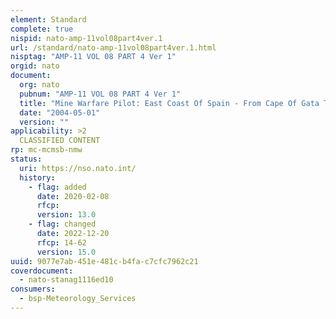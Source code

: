 ```yaml
---
element: Standard
complete: true
nispid: nato-amp-11vol08part4ver.1
url: /standard/nato-amp-11vol08part4ver.1.html
nisptag: "AMP-11 VOL 08 PART 4 Ver 1"
orgid: nato
document:
  org: nato
  pubnum: "AMP-11 VOL 08 PART 4 Ver 1"
  title: "Mine Warfare Pilot: East Coast Of Spain - From Cape Of Gata To Barcelona (Including Baleares Islands)"
  date: "2004-05-01"
  version: ""
applicability: >2
  CLASSIFIED CONTENT
rp: mc-mcmsb-nmw
status:
  uri: https://nso.nato.int/
  history: 
    - flag: added
      date: 2020-02-08
      rfcp: 
      version: 13.0
    - flag: changed
      date: 2022-12-20
      rfcp: 14-62
      version: 15.0
uuid: 9077e7ab-451e-481c-b4fa-c7cfc7962c21
coverdocument:
  - nato-stanag1116ed10
consumers:
  - bsp-Meteorology_Services
---
```

